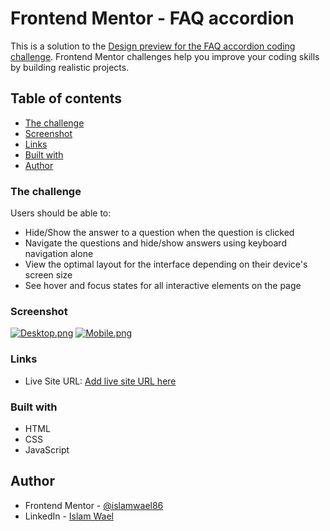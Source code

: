 # Frontend Mentor - FAQ accordion

This is a solution to the [Design preview for the FAQ accordion coding challenge](./design/desktop-preview.jpg). Frontend Mentor challenges help you improve your coding skills by building realistic projects. 

## Table of contents

  - [The challenge](#the-challenge)
  - [Screenshot](#screenshot)
  - [Links](#links)
  - [Built with](#built-with)
  - [Author](#author)

### The challenge

Users should be able to:

- Hide/Show the answer to a question when the question is clicked
- Navigate the questions and hide/show answers using keyboard navigation alone
- View the optimal layout for the interface depending on their device's screen size
- See hover and focus states for all interactive elements on the page

### Screenshot

[![Desktop.png](https://i.postimg.cc/j53y9tSK/Desktop.png)](https://postimg.cc/sQSBGFW0)
[![Mobile.png](https://i.postimg.cc/fRs5YW3g/Mobile.png)](https://postimg.cc/w7WhppQh)

### Links

- Live Site URL: [Add live site URL here](https://islamwael86.github.io/blog-preview-card-main/)

### Built with

- HTML
- CSS
- JavaScript

## Author

- Frontend Mentor - [@islamwael86](https://www.frontendmentor.io/profile/islamwael86)
- LinkedIn - [Islam Wael](https://www.linkedin.com/in/islam-wael-808b50252/)
